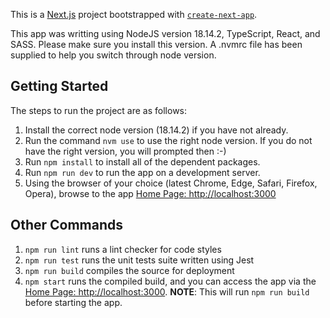 This is a [Next.js](https://nextjs.org/) project bootstrapped with [`create-next-app`](https://github.com/vercel/next.js/tree/canary/packages/create-next-app).

This app was writting using NodeJS version 18.14.2, TypeScript, React, and SASS.  Please make sure you install this version.  A .nvmrc file has been supplied to help you switch through node version.

## Getting Started

The steps to run the project are as follows:

1.  Install the correct node version (18.14.2) if you have not already.
2.  Run the command ```nvm use``` to use the right node version.  If you do not have the right version, you will prompted then :-) 
3.  Run ```npm install``` to install all of the dependent packages.
4.  Run ```npm run dev``` to run the app on a development server.
5.  Using the browser of your choice (latest Chrome, Edge, Safari, Firefox, Opera), browse to the app [Home Page: http://localhost:3000](http://localhost:3000)

## Other Commands

1.  ```npm run lint``` runs a lint checker for code styles
2.  ```npm run test``` runs the unit tests suite written using Jest
3.  ```npm run build``` compiles the source for deployment
4.  ```npm start``` runs the compiled build, and you can access the app via the [Home Page: http://localhost:3000](http://localhost:3000). **NOTE**: This will run ```npm run build``` before starting the app.
